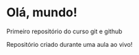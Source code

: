 # Olá, mundo!
 Primeiro repositório do curso git e github

 Repositório criado durante uma aula ao vivo!
